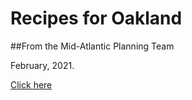 # Recipes for Oakland

##From the Mid-Atlantic Planning Team

February, 2021.

[Click here](https://tomhillman.github.io/oakland_recipes)

